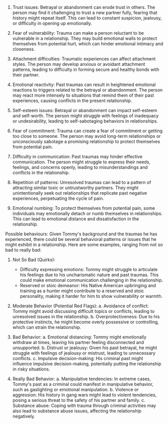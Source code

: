 1. Trust issues: Betrayal or abandonment can erode trust in others. The person may find it challenging to trust a new partner fully, fearing that history might repeat itself. This can lead to constant suspicion, jealousy, or difficulty in opening up emotionally.
    
2. Fear of vulnerability: Trauma can make a person reluctant to be vulnerable in a relationship. They may build emotional walls to protect themselves from potential hurt, which can hinder emotional intimacy and closeness.
    
3. Attachment difficulties: Traumatic experiences can affect attachment styles. The person may develop anxious or avoidant attachment patterns, leading to difficulty in forming secure and healthy bonds with their partner.
    
4. Emotional reactivity: Past traumas can result in heightened emotional reactions to triggers related to the betrayal or abandonment. The person may react more intensely to situations that remind them of their past experiences, causing conflicts in the present relationship.
    
5. Self-esteem issues: Betrayal or abandonment can impact self-esteem and self-worth. The person might struggle with feelings of inadequacy or undesirability, leading to self-sabotaging behaviors in relationships.
    
6. Fear of commitment: Trauma can create a fear of commitment or getting too close to someone. The person may avoid long-term relationships or unconsciously sabotage a promising relationship to protect themselves from potential pain.
    
7. Difficulty in communication: Past traumas may hinder effective communication. The person might struggle to express their needs, feelings, and concerns openly, leading to misunderstandings and conflicts in the relationship.
    
8. Repetition of patterns: Unresolved traumas can lead to a pattern of attracting similar toxic or untrustworthy partners. They might unintentionally seek out relationships that replicate past negative experiences, perpetuating the cycle of pain.
    
9. Emotional numbing: To protect themselves from potential pain, some individuals may emotionally detach or numb themselves in relationships. This can lead to emotional distance and dissatisfaction in the relationship.

Possible behaviours:
Given Tommy's background and the traumas he has experienced, there could be several behavioral patterns or issues that he might exhibit in a relationship. Here are some examples, ranging from not so bad to really bad:

1. Not So Bad (Quirks): 
	-  Difficulty expressing emotions: Tommy might struggle to articulate his feelings due to his uncharismatic nature and past traumas. This could make emotional communication challenging in the relationship. 
	- Reserved or stoic demeanor: His Native American upbringing and training as a hunter might contribute to a reserved and stoic personality, making it harder for him to show vulnerability or warmth.
    
2. Moderate Behavior (Potential Red Flags): a. Avoidance of conflict: Tommy might avoid discussing difficult topics or conflicts, leading to unresolved issues in the relationship. b. Overprotectiveness: Due to his protective instincts, he might become overly possessive or controlling, which can strain the relationship.
    
3. Bad Behavior: a. Emotional distancing: Tommy might emotionally withdraw at times, leaving his partner feeling disconnected and unsupported. b. Distrust or jealousy: Given his past betrayal, he might struggle with feelings of jealousy or mistrust, leading to unnecessary conflicts. c. Impulsive decision-making: His criminal past might influence impulsive decision-making, potentially putting the relationship in risky situations.
    
4. Really Bad Behavior: a. Manipulative tendencies: In extreme cases, Tommy's past as a criminal could manifest in manipulative behavior, such as gaslighting or emotional manipulation. b. Violence or aggression: His history in gang wars might lead to violent tendencies, posing a serious threat to the safety of his partner and family. c. Substance abuse: Coping with trauma through criminal activities may also lead to substance abuse issues, affecting the relationship negatively.